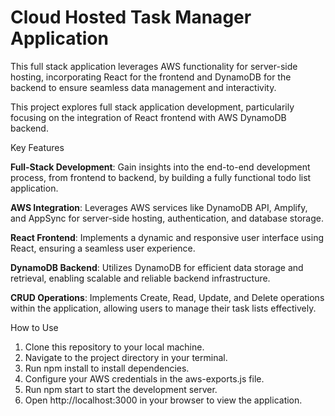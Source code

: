 # Cloud Hosted Task Manager Application


This full stack application leverages AWS functionality for server-side hosting, incorporating React for the frontend and DynamoDB for the backend to ensure seamless data management and interactivity.

This project explores full stack application development, particularily focusing on the integration of React frontend with AWS DynamoDB backend. 


Key Features


**Full-Stack Development**: Gain insights into the end-to-end development process, from frontend to backend, by building a fully functional todo list application.

**AWS Integration**: Leverages AWS services like DynamoDB API, Amplify, and AppSync for server-side hosting, authentication, and database storage.

**React Frontend**: Implements a dynamic and responsive user interface using React, ensuring a seamless user experience.

**DynamoDB Backend**: Utilizes DynamoDB for efficient data storage and retrieval, enabling scalable and reliable backend infrastructure.

**CRUD Operations**: Implements Create, Read, Update, and Delete operations within the application, allowing users to manage their task lists effectively.

How to Use
1. Clone this repository to your local machine.
2. Navigate to the project directory in your terminal.
3. Run npm install to install dependencies.
4. Configure your AWS credentials in the aws-exports.js file.
5. Run npm start to start the development server.
6. Open http://localhost:3000 in your browser to view the application.

